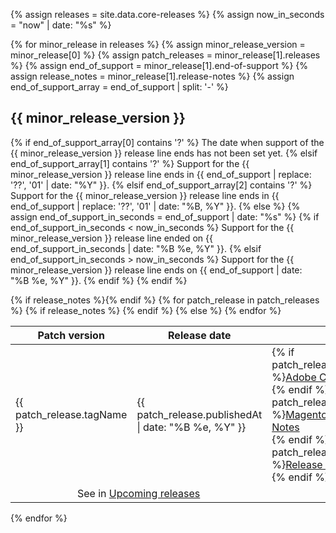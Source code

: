 {% assign releases = site.data.core-releases %}
{% assign now_in_seconds = "now" | date: "%s" %}

{% for minor_release in releases %}
{% assign minor_release_version = minor_release[0] %}
{% assign patch_releases = minor_release[1].releases %}
{% assign end_of_support = minor_release[1].end-of-support %}
{% assign release_notes = minor_release[1].release-notes %}
{% assign end_of_support_array = end_of_support | split: '-' %}
## {{ minor_release_version }}

{% if end_of_support_array[0] contains '?' %}
The date when support of the {{ minor_release_version }} release line ends has not been set yet.
{% elsif end_of_support_array[1] contains '?' %}
Support for the {{ minor_release_version }} release line ends in {{ end_of_support | replace: '??', '01' | date: "%Y" }}.
{% elsif end_of_support_array[2] contains '?' %}
Support for the {{ minor_release_version }} release line ends in {{ end_of_support | replace: '??', '01' | date: "%B, %Y" }}.
{% else %}
{% assign end_of_support_in_seconds = end_of_support | date: "%s" %}
{% if end_of_support_in_seconds < now_in_seconds %}
Support for the {{ minor_release_version }} release line ended on {{ end_of_support_in_seconds | date: "%B&nbsp;%e, %Y" }}.
{% elsif end_of_support_in_seconds > now_in_seconds %}
Support for the {{ minor_release_version }} release line ends on {{ end_of_support | date: "%B&nbsp;%e, %Y" }}.
{% endif %}
{% endif %}
<table>
  <thead>
    <tr>
      <th>Patch version</th>
      <th>Release date</th>
      {% if release_notes %}<th>Release notes</th>{% endif %}
    </tr>
  </thead>
  <tbody>
  {% for patch_release in patch_releases %}
    <tr>
        <td>{{ patch_release.tagName }}</td>
        <td>{{ patch_release.publishedAt | date: "%B&nbsp;%e, %Y" }}</td>
        {% if release_notes %}
          <td>
              {% if patch_release.commerceReleaseNotes %}<a href="{{ site.baseurl }}/{{ patch_release.commerceReleaseNotes}}">Adobe Commerce Release Notes</a><br>{% endif %}
              {% if patch_release.opensourceReleaseNotes %}<a href="{{ site.baseurl }}/{{ patch_release.opensourceReleaseNotes}}">Magento Open Source Release Notes</a><br>{% endif %}
              {% if patch_release.combinedReleaseNotes %}<a href="{{ site.baseurl }}/{{ patch_release.combinedReleaseNotes}}">Release Notes</a><br>{% endif %}
          </td>
        {% endif %}
    </tr>
    {% else %}
    <tr>
        <td colspan="2" align="center">See in <a href="{{ site.baseurl }}/release/">Upcoming releases</a></td>
    </tr>
  {% endfor %}<!-- patch_releases -->
  </tbody>
</table>

{% endfor %} <!-- minor_releases -->
